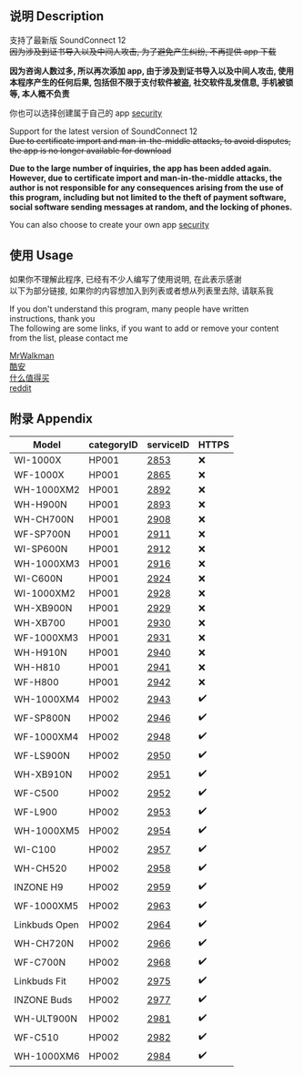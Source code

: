 ## 说明 Description

支持了最新版 SoundConnect 12<br />
~~因为涉及到证书导入以及中间人攻击, 为了避免产生纠纷, 不再提供 app 下载~~

**因为咨询人数过多, 所以再次添加 app, 由于涉及到证书导入以及中间人攻击, 使用本程序产生的任何后果, 包括但不限于支付软件被盗, 社交软件乱发信息, 手机被锁等, 本人概不负责**

你也可以选择创建属于自己的 app [security](security)

Support for the latest version of SoundConnect 12<br />
~~Due to certificate import and man-in-the-middle attacks, to avoid disputes, the app is no longer available for download~~

**Due to the large number of inquiries, the app has been added again. However, due to certificate import and man-in-the-middle attacks, the author is not responsible for any consequences arising from the use of this program, including but not limited to the theft of payment software, social software sending messages at random, and the locking of phones.**

You can also choose to create your own app [security](security)

## 使用 Usage

如果你不理解此程序, 已经有不少人编写了使用说明, 在此表示感谢<br />
以下为部分链接, 如果你的内容想加入到列表或者想从列表里去除, 请联系我

If you don't understand this program, many people have written instructions, thank you<br />
The following are some links, if you want to add or remove your content from the list, please contact me

[MrWalkman](https://www.mrwalkman.com/p/mdrproxyfwsidegradetool.html)<br />
[酷安](https://www.coolapk.com/feed/35048130)<br />
[什么值得买](https://post.smzdm.com/p/a997pdz5/)<br />
[reddit](https://www.reddit.com/r/sony/comments/dpsmsq/wh1000xm3_custom_firmware_flash_mdr_proxy/)<br />

## 附录 Appendix

| Model         | categoryID | serviceID             | HTTPS |
| ----------    | ---------- | --------------------- | ----- |
| WI-1000X      | HP001      | [2853](firmware/2853) | ❌    |
| WF-1000X      | HP001      | [2865](firmware/2865) | ❌    |
| WH-1000XM2    | HP001      | [2892](firmware/2892) | ❌    |
| WH-H900N      | HP001      | [2893](firmware/2893) | ❌    |
| WH-CH700N     | HP001      | [2908](firmware/2908) | ❌    |
| WF-SP700N     | HP001      | [2911](firmware/2911) | ❌    |
| WI-SP600N     | HP001      | [2912](firmware/2912) | ❌    |
| WH-1000XM3    | HP001      | [2916](firmware/2916) | ❌    |
| WI-C600N      | HP001      | [2924](firmware/2924) | ❌    |
| WI-1000XM2    | HP001      | [2928](firmware/2928) | ❌    |
| WH-XB900N     | HP001      | [2929](firmware/2929) | ❌    |
| WH-XB700      | HP001      | [2930](firmware/2930) | ❌    |
| WF-1000XM3    | HP001      | [2931](firmware/2931) | ❌    |
| WH-H910N      | HP001      | [2940](firmware/2940) | ❌    |
| WH-H810       | HP001      | [2941](firmware/2941) | ❌    |
| WF-H800       | HP001      | [2942](firmware/2942) | ❌    |
| WH-1000XM4    | HP002      | [2943](firmware/2943) | ✔️    |
| WF-SP800N     | HP002      | [2946](firmware/2946) | ✔️    |
| WF-1000XM4    | HP002      | [2948](firmware/2948) | ✔️    |
| WF-LS900N     | HP002      | [2950](firmware/2950) | ✔️    |
| WH-XB910N     | HP002      | [2951](firmware/2951) | ✔️    |
| WF-C500       | HP002      | [2952](firmware/2952) | ✔️    |
| WF-L900       | HP002      | [2953](firmware/2953) | ✔️    |
| WH-1000XM5    | HP002      | [2954](firmware/2954) | ✔️    |
| WI-C100       | HP002      | [2957](firmware/2957) | ✔️    |
| WH-CH520      | HP002      | [2958](firmware/2958) | ✔️    |
| INZONE H9     | HP002      | [2959](firmware/2959) | ✔️    |
| WF-1000XM5    | HP002      | [2963](firmware/2963) | ✔️    |
| Linkbuds Open | HP002      | [2964](firmware/2964) | ✔️    |
| WH-CH720N     | HP002      | [2966](firmware/2966) | ✔️    |
| WF-C700N      | HP002      | [2968](firmware/2968) | ✔️    |
| Linkbuds Fit  | HP002      | [2975](firmware/2975) | ✔️    |
| INZONE Buds   | HP002      | [2977](firmware/2977) | ✔️    |
| WH-ULT900N    | HP002      | [2981](firmware/2981) | ✔️    |
| WF-C510       | HP002      | [2982](firmware/2982) | ✔️    |
| WH-1000XM6    | HP002      | [2984](firmware/2984) | ✔️    |
